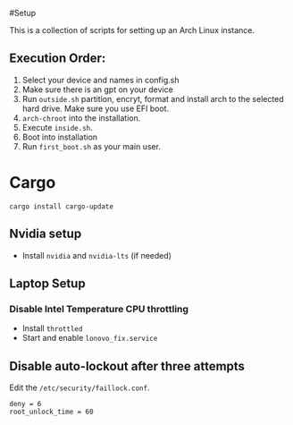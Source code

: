 #Setup

This is a collection of scripts for setting up an Arch Linux instance.

## Execution Order:

1. Select your device and names in config.sh  
2. Make sure there is an gpt on your device  
3. Run `outside.sh` partition, encryt, format and install arch to the selected hard drive. Make sure you use EFI boot.  
4. `arch-chroot` into the installation.
5. Execute `inside.sh`.
6. Boot into installation
7. Run `first_boot.sh` as your main user.

# Cargo 

```
cargo install cargo-update
```

## Nvidia setup

- Install `nvidia` and `nvidia-lts` (if needed)

## Laptop Setup

### Disable Intel Temperature CPU throttling 

- Install `throttled`
- Start and enable `lonovo_fix.service`

## Disable auto-lockout after three attempts

Edit the `/etc/security/faillock.conf`.

```
deny = 6
root_unlock_time = 60
```
